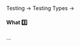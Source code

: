 <div id="path">Testing &rarr; Testing Types &rarr;</div>

<div id="title">

#### What :three:

</div>

<div id="body">

...

</div>

<div id="extras">

<include src="exercises.md" />

</div>

</div>
